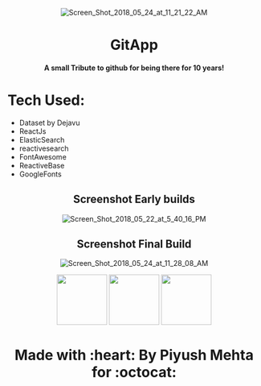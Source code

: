 

<p align="center">

<img src="https://image.ibb.co/jDAm88/Screen_Shot_2018_05_24_at_11_21_22_AM.jpg" alt="Screen_Shot_2018_05_24_at_11_21_22_AM" border="0">
 <h1 align="center">GitApp</h1>
 <h4 align="center">A small Tribute to github for being there for 10 years!</h4>

</p>

# Tech Used:

- Dataset by Dejavu
- ReactJs
- ElasticSearch
- reactivesearch
- FontAwesome
- ReactiveBase
- GoogleFonts



<h2 align="center">Screenshot Early builds</h2>
<p align="center">
<img src="https://preview.ibb.co/g8gtko/Screen_Shot_2018_05_22_at_5_40_16_PM.jpg" alt="Screen_Shot_2018_05_22_at_5_40_16_PM" border="0">
</p>
<h2 align="center">Screenshot Final Build</h2>
<p align="center">

<img src="https://preview.ibb.co/bPZ2gT/Screen_Shot_2018_05_24_at_11_28_08_AM.jpg" alt="Screen_Shot_2018_05_24_at_11_28_08_AM" border="0">
</p>




<p align="center">

<img src="http://axure.guru/wp-content/uploads/2017/12/faLogoFull.jpg" border="0" width="100px" height="100px">
<img src="http://daynin.github.io/clojurescript-presentation/img/react-logo.png" border="0" width="100px" height="100px">
<img src="https://assets-cdn.github.com/images/modules/logos_page/GitHub-Mark.png" border="0" width="100px" height="100px"></center>
</p>

<h1 align="center">Made with :heart: By Piyush Mehta for :octocat: </h1>